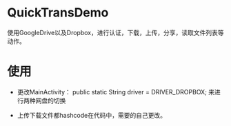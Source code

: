 # QuickTransDemo
使用GoogleDrive以及Dropbox，进行认证，下载，上传，分享，读取文件列表等动作。

# 使用
* 更改MainActivity：
public static String driver = DRIVER_DROPBOX;
来进行两种网盘的切换

* 上传下载文件都hashcode在代码中，需要的自己更改。
